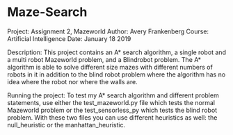 # Maze-Search

Project: Assignment 2, Mazeworld
Author: Avery Frankenberg
Course: Artificial Intelligence
Date: January 18 2019

Description: This project contains an A* search algorithm, a single robot and a multi robot Mazeworld problem, and a Blindrobot problem. The A* algorithm is able to solve different size mazes with different numbers of robots in it in addition to the blind robot problem where the algorithm has no idea where the robot nor where the walls are. 

Running the project: To test my A* search algorithm and different problem statements, use either the test_mazeworld.py file which tests the normal Mazeworld problem or the test_sensorless_py which tests the blind robot problem. With these two files you can use different heuristics as well: the null_heuristic or the manhattan_heuristic.
